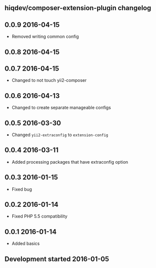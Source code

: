 hiqdev/composer-extension-plugin changelog
------------------------------------------

## 0.0.9 2016-04-15

- Removed writing common config

## 0.0.8 2016-04-15


## 0.0.7 2016-04-15

- Changed to not touch yii2-composer

## 0.0.6 2016-04-13

- Changed to create separate manageable configs

## 0.0.5 2016-03-30

- Changed `yii2-extraconfig` to `extension-config`

## 0.0.4 2016-03-11

- Added processing packages that have extraconfig option

## 0.0.3 2016-01-15

- Fixed bug

## 0.0.2 2016-01-14

- Fixed PHP 5.5 compatibility

## 0.0.1 2016-01-14

- Added basics

## Development started 2016-01-05

